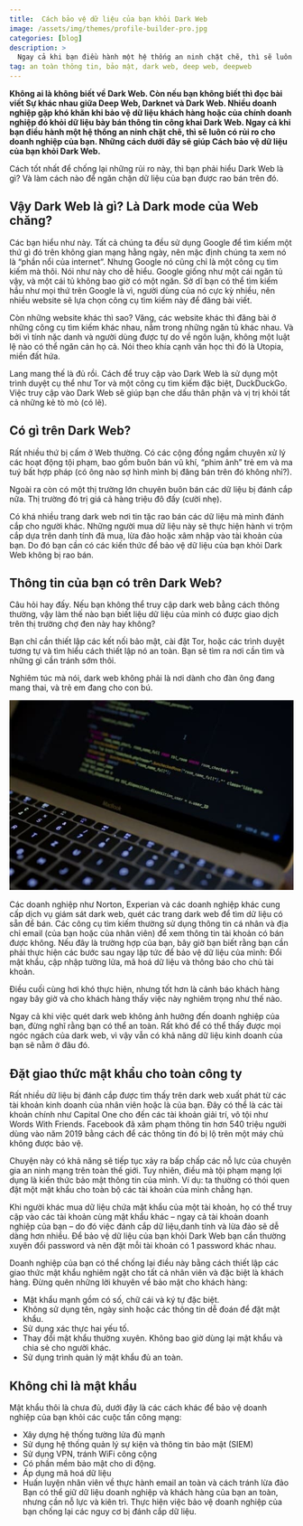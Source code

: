 ```yaml
---
title:  Cách bảo vệ dữ liệu của bạn khỏi Dark Web
image: /assets/img/themes/profile-builder-pro.jpg
categories: [blog]
description: >
  Ngay cả khi bạn điều hành một hệ thống an ninh chặt chẽ, thì sẽ luôn có rủi ro cho doanh nghiệp của bạn. Những cách dưới đây sẽ giúp Cách bảo vệ dữ liệu của bạn khỏi Dark Web.
tag: an toàn thông tin, bảo mật, dark web, deep web, deepweb
---
```


**Không ai là không biết về Dark Web. Còn nếu bạn không biết thì đọc bài viết Sự khác nhau giữa Deep Web, Darknet và Dark Web. Nhiều doanh nghiệp gặp khó khăn khi bảo vệ dữ liệu khách hàng hoặc của chính doanh nghiệp đó khỏi dữ liệu bày bán thông tin công khai Dark Web. Ngay cả khi bạn điều hành một hệ thống an ninh chặt chẽ, thì sẽ luôn có rủi ro cho doanh nghiệp của bạn. Những cách dưới đây sẽ giúp Cách bảo vệ dữ liệu của bạn khỏi Dark Web.** 

Cách tốt nhất để chống lại những rủi ro này, thì bạn phải hiểu Dark Web là gì? Và làm cách nào để ngăn chặn dữ liệu của bạn được rao bán trên đó.  

## Vậy Dark Web là gì? Là Dark mode của Web chăng?  

Các bạn hiểu như này. Tất cả chúng ta đều sử dụng Google để tìm kiếm một thứ gì đó trên không gian mạng hằng ngày, nên mặc định chúng ta xem nó là “phần nổi của internet”. Nhưng Google nó cũng chỉ là một công cụ tìm kiếm mà thôi. Nói như này cho dễ hiểu. Google giống như một cái ngăn tủ vậy, và một cái tủ không bao giờ có một ngăn. Sở dĩ bạn có thể tìm kiếm hầu như mọi thứ trên Google là vì, người dùng của nó cực kỳ nhiều, nên nhiều website sẽ lựa chọn công cụ tìm kiếm này để đăng bài viết.  

Còn những website khác thì sao? Vâng, các website khác thì đăng bài ở những công cụ tìm kiếm khác nhau, nằm trong những ngăn tủ khác nhau. Và bởi vì tính nặc danh và người dùng được tự do về ngôn luận, không một luật lệ nào có thể ngăn cản họ cả. Nói theo khía cạnh văn học thì đó là Utopia, miền đất hứa.

Lang mang thế là đủ rồi. Cách để truy cập vào Dark Web là sử dụng một trình duyệt cụ thể như Tor và một công cụ tìm kiếm đặc biệt, DuckDuckGo. Việc truy cập vào Dark Web sẽ giúp bạn che dấu thân phận và vị trị khỏi tất cả những kẻ tò mò (có lẽ).  

## Có gì trên Dark Web?  

Rất nhiều thứ bị cấm ở Web thường. Có các cộng đồng ngầm chuyên xử lý các hoạt động tội phạm, bao gồm buôn bán vũ khí, “phim ảnh” trẻ em và ma tuý bất hợp pháp (có ông nào sợ hình mình bị đăng bán trên đó không nhỉ?).  

Ngoài ra còn có một thị trường lớn chuyên buôn bán các dữ liệu bị đánh cắp nữa. Thị trường đó trị giá cả hàng triệu đô đấy (cười nhẹ).  

Có khá nhiều trang dark web nơi tin tặc rao bán các dữ liệu mà mình đánh cắp cho người khác. Những người mua dữ liệu này sẽ thực hiện hành vi trộm cắp dựa trên danh tính đã mua, lừa đảo hoặc xâm nhập vào tài khoản của bạn. Do đó bạn cần có các kiến thức để bảo vệ dữ liệu của bạn khỏi Dark Web không bị rao bán.  

## Thông tin của bạn có trên Dark Web?  

Câu hỏi hay đấy. Nếu bạn không thể truy cập dark web bằng cách thông thường, vậy làm thế nào bạn biết liệu dữ liệu của mình có được giao dịch trên thị trường chợ đen này hay không?  

Bạn chỉ cần thiết lập các kết nối bảo mật, cài đặt Tor, hoặc các trình duyệt tương tự và tìm hiểu cách thiết lập nó an toàn. Bạn sẽ tìm ra nơi cần tìm và những gì cần tránh sớm thôi.  

Nghiêm túc mà nói, dark web không phải là nơi dành cho đàn ông đang mang thai, và trẻ em đang cho con bú.  

 ![Dark Web Là Gì?](/assets/img/blog/dark-web-la-gi.jpg)  

Các doanh nghiệp như Norton, Experian và các doanh nghiệp khác cung cấp dịch vụ giám sát dark web, quét các trang dark web để tìm dữ liệu có sẵn để bán. Các công cụ tìm kiếm thường sử dụng thông tin cá nhân và địa chỉ email (của bạn hoặc của nhân viên) để xem thông tin tài khoản có bán được không. Nếu đây là trường hợp của bạn, bây giờ bạn biết rằng bạn cần phải thực hiện các bước sau ngay lập tức để bảo vệ dữ liệu của mình: Đổi mật khẩu, cập nhập tường lửa, mã hoá dữ liệu và thông báo cho chủ tài khoản.  

Điều cuối cùng hơi khó thực hiện, nhưng tốt hơn là cảnh báo khách hàng ngay bây giờ và cho khách hàng thấy việc này nghiêm trọng như thế nào.  

Ngay cả khi việc quét dark web không ảnh hưởng đến doanh nghiệp của bạn, đừng nghĩ rằng bạn có thể an toàn. Rất khó để có thể thấy được mọi ngóc ngách của dark web, vì vậy vẫn có khả năng dữ liệu kinh doanh của bạn sẽ nằm ở đâu đó.  

## Đặt giao thức mật khẩu cho toàn công ty  

Rất nhiều dữ liệu bị đánh cắp được tìm thấy trên dark web xuất phát từ các tài khoản kinh doanh của nhân viên hoặc là của bạn. Đây có thể là các tài khoản chính như Capital One cho đến các tài khoản giải trí, vô tội như Words With Friends. Facebook đã xâm phạm thông tin hơn 540 triệu người dùng vào năm 2019 bằng cách để các thông tin đó bị lộ trên một máy chủ không được bảo vệ.  

Chuyện này có khả năng sẽ tiếp tục xảy ra bấp chấp các nỗ lực của chuyên gia an ninh mạng trên toàn thế giới. Tuy nhiên, điều mà tội phạm mạng lợi dụng là kiến thức bảo mật thông tin của mình. Ví dụ: ta thường có thói quen đặt một mật khẩu cho toàn bộ các tài khoản của mình chẳng hạn.  

Khi người khác mua dữ liệu chứa mật khẩu của một tài khoản, họ có thể truy cập vào các tài khoản cùng mật khẩu khác – ngay cả tài khoản doanh nghiệp của bạn – do đó việc đánh cắp dữ liệu,danh tính và lừa đảo sẽ dễ dàng hơn nhiều. Để bảo vệ dữ liệu của bạn khỏi Dark Web bạn cần thường xuyên đổi password và nên đặt mỗi tài khoản có 1 password khác nhau.  

Doanh nghiệp của bạn có thể chống lại điều này bằng cách thiết lập các giao thức mật khẩu nghiêm ngặt cho tất cả nhân viên và đặc biệt là khách hàng. Đừng quên những lời khuyên về bảo mật cho khách hàng:  

* Mật khẩu mạnh gồm có số, chữ cái và ký tự đặc biệt.    
* Không sử dụng tên, ngày sinh hoặc các thông tin dễ đoán để đặt mật khẩu.  
* Sử dụng xác thực hai yếu tố.  
* Thay đổi mật khẩu thường xuyên. Không bao giờ dùng lại mật khẩu và chia sẻ cho người khác.  
* Sử dụng trình quản lý mật khẩu đủ an toàn.  

## Không chỉ là mật khẩu  

Mật khẩu thôi là chưa đủ, dưới đây là các cách khác để bảo vệ doanh nghiệp của bạn khỏi các cuộc tấn công mạng:  

* Xây dựng hệ thống tường lửa đủ mạnh  
* Sử dụng hệ thống quản lý sự kiện và thông tin bảo mật (SIEM)  
* Sử dụng VPN, tránh WiFi công cộng  
* Có phần mềm bảo mật cho di động.  
* Áp dụng mã hoá dữ liệu  
* Huấn luyện nhân viên về thực hành email an toàn và cách tránh lừa đảo  
Bạn có thể giữ dữ liệu doanh nghiệp và khách hàng của bạn an toàn, nhưng cần nỗ lực và kiên trì. Thực hiện việc bảo vệ doanh nghiệp của bạn chống lại các nguy cơ bị đánh cắp dữ liệu.  
